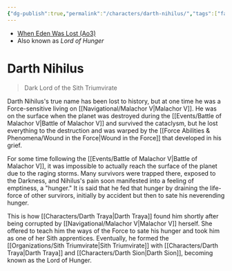 ```yaml
---
{"dg-publish":true,"permalink":"/characters/darth-nihilus/","tags":["fallenjedi","sith","forcesensitive","sithtrio"]}
---
```


- [When Eden Was Lost (Ao3)](https://archiveofourown.org/works/19334440/chapters/45992584)
- Also known as *Lord of Hunger*
# Darth Nihilus
>Dark Lord of the Sith Triumvirate

Darth Nihilus's true name has been lost to history, but at one time he was a Force-sensitive living on [[Navigational/Malachor V\|Malachor V]]. He was on the surface when the planet was destroyed during the [[Events/Battle of Malachor V\|Battle of Malachor V]] and survived the cataclysm, but he lost everything to the destruction and was warped by the [[Force Abilities & Phenomena/Wound in the Force\|Wound in the Force]] that developed in his grief. 

For some time following the [[Events/Battle of Malachor V\|Battle of Malachor V]], it was impossible to actually reach the surface of the planet due to the raging storms. Many survivors were trapped there, exposed to the Darkness, and Nihilus's pain soon manifested into a feeling of emptiness, a "hunger." It is said that he fed that hunger by draining the life-force of other survirors, initially by accident but then to sate his neverending hunger. 

This is how [[Characters/Darth Traya\|Darth Traya]] found him shortly after being corrupted by [[Navigational/Malachor V\|Malachor V]] herself. She offered to teach him the ways of the Force to sate his hunger and took him as one of her Sith apprentices. Eventually, he formed the [[Organizations/Sith Triumvirate\|Sith Triumvirate]] with [[Characters/Darth Traya\|Darth Traya]] and [[Characters/Darth Sion\|Darth Sion]], becoming known as the Lord of Hunger. 